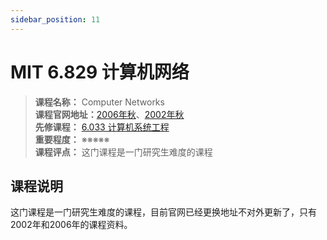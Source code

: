 ```yaml
---
sidebar_position: 11
---
```


# MIT 6.829 计算机网络

>**课程名称：** Computer Networks    
**课程官网地址：**[2006年秋](http://nms.csail.mit.edu/6.829-f06/info.html)、[2002年秋](https://ocw.mit.edu/courses/6-829-computer-networks-fall-2002/)       
**先修课程：** [6.033 计算机系统工程](https://hackway.org/docs/cs/sophomore/system/cs6033)    
**重要程度：** ※※※※※  
**课程评点：** 这门课程是一门研究生难度的课程

## 课程说明
这门课程是一门研究生难度的课程，目前官网已经更换地址不对外更新了，只有2002年和2006年的课程资料。



